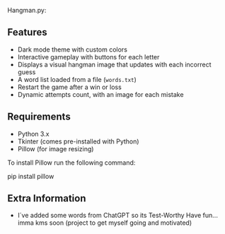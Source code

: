 Hangman.py: 
## Features
- Dark mode theme with custom colors
- Interactive gameplay with buttons for each letter
- Displays a visual hangman image that updates with each incorrect guess
- A word list loaded from a file (`words.txt`)
- Restart the game after a win or loss
- Dynamic attempts count, with an image for each mistake


## Requirements

- Python 3.x
- Tkinter (comes pre-installed with Python)
- Pillow (for image resizing)

To install Pillow run the following command:

pip install pillow

## Extra Information 

- I´ve added some words from ChatGPT so its Test-Worthy 
Have fun...
imma kms soon
(project to get myself going and motivated)
